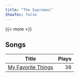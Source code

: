 ```yaml
---
title: "The Supremes"
ShowToc: false
---
```


{{< more >}}

## Songs
Title | Plays 
----- | -----: 
[My Favorite Things](/songs/my-favorite-things) | 38

